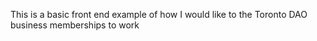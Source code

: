 This is a basic front end example of how I would like to the Toronto DAO business memberships to work

